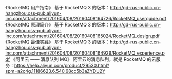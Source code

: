 《RocketMQ 用户指南》 基于 RocketMQ 3 的版本：http://gd-rus-public.cn-hangzhou.oss-pub.aliyun-inc.com/attachment/201604/08/20160408164726/RocketMQ_userguide.pdf
《RocketMQ 原理简介》 基于 RocketMQ 3 的版本：http://gd-rus-public.cn-hangzhou.oss-pub.aliyun-inc.com/attachment/201604/08/20160408165024/RocketMQ_design.pdf
《RocketMQ 最佳实践》 基于 RocketMQ 3 的版本：http://gd-rus-public.cn-hangzhou.oss-pub.aliyun-inc.com/attachment/201604/08/20160408164929/RocketMQ_experience.pdf
《阿里云 —— 消息队列 MQ》 阿里云的消息队列，就是 RocketMQ 的云服务：https://help.aliyun.com/product/29530.html?spm=a2c4g.11186623.6.540.68cc5b3aZYDU2Y
